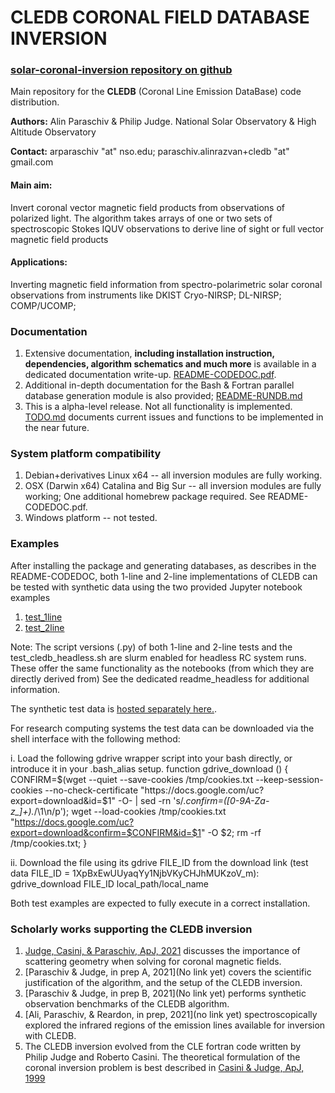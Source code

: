 # **CLEDB CORONAL FIELD DATABASE INVERSION**
### [solar-coronal-inversion repository on github](https://github.com/arparaschiv/solar-coronal-inversion/)

Main repository for the **CLEDB** (Coronal Line Emission DataBase) code distribution.

**Authors:** Alin Paraschiv & Philip Judge. National Solar Observatory & High Altitude Observatory

**Contact:** arparaschiv "at" nso.edu; paraschiv.alinrazvan+cledb "at" gmail.com

#### **Main aim:** 
Invert coronal vector magnetic field products from observations of polarized light. 
The algorithm takes arrays of one or two sets of spectroscopic Stokes IQUV observations
to derive line of sight or full vector magnetic field products 

#### **Applications:** 
Inverting magnetic field information from spectro-polarimetric solar coronal observations from instruments like DKIST Cryo-NIRSP; DL-NIRSP; COMP/UCOMP; 

### **Documentation**

1. Extensive documentation, **including installation instruction, dependencies, algorithm schematics and much more** is available in a dedicated documentation write-up. [README-CODEDOC.pdf](./codedoc-latex/README-CODEDOC.pdf).
2. Additional in-depth documentation for the Bash & Fortran parallel database generation module is also provided; [README-RUNDB.md](./CLEDB_BUILD/README-RUNDB.md)
3. This is a alpha-level release. Not all functionality is implemented. [TODO.md](./TODO.md) documents current issues and functions to be implemented in the near future.
### **System platform compatibility**

1. Debian+derivatives Linux x64           -- all inversion modules are fully working.
2. OSX (Darwin x64) Catalina and Big Sur  -- all inversion modules are fully working; One additional homebrew package required. See README-CODEDOC.pdf.
3. Windows platform                       -- not tested.

### **Examples**
After installing the package and generating databases, as describes in the README-CODEDOC,
both 1-line and 2-line implementations of CLEDB can be tested with synthetic data using the two provided Jupyter notebook examples   
1. [test_1line](./test_1line.ipynb)
2. [test_2line](./test_2line.ipynb)

Note: The script versions (.py) of both 1-line and 2-line tests and the test_cledb_headless.sh are slurm 
enabled for headless RC system runs. These offer the same functionality as the notebooks (from which they are directly derived from) See the dedicated readme_headless for additional information.

The synthetic test data is [hosted separately here.](https://drive.google.com/file/d/1XpBxEwUUyaqYy1NjbVKyCHJhMUKzoV_m/view?usp=sharing).

For research computing systems the test data can be downloaded via the shell interface with the following method:

i. Load the following gdrive wrapper script into your bash directly, or introduce it in your .bash_alias setup.
    function gdrive_download () {   CONFIRM=$(wget --quiet --save-cookies /tmp/cookies.txt --keep-session-cookies --no-check-certificate "https://docs.google.com/uc?export=download&id=$1" -O- | sed -rn 's/.*confirm=([0-9A-Za-z_]+).*/\1\n/p');   wget --load-cookies /tmp/cookies.txt "https://docs.google.com/uc?export=download&confirm=$CONFIRM&id=$1" -O $2;   rm -rf /tmp/cookies.txt; }

ii. Download the file using its gdrive FILE_ID from the download link (test data FILE_ID = 1XpBxEwUUyaqYy1NjbVKyCHJhMUKzoV_m):
    gdrive_download FILE_ID local_path/local_name


Both test examples are expected to fully execute in a correct installation.


### **Scholarly works supporting the CLEDB inversion**
1. [Judge, Casini, & Paraschiv, ApJ, 2021](https://ui.adsabs.harvard.edu/abs/2021ApJ...912...18J/abstract) 
discusses the importance of scattering geometry when solving for coronal magnetic fields.
2. [Paraschiv & Judge, in prep A, 2021](No link yet) covers the scientific justification of the algorithm, and the setup of the CLEDB inversion.
3. [Paraschiv & Judge, in prep B, 2021](No link yet) performs synthetic observation benchmarks of the CLEDB algorithm.
4. [Ali, Paraschiv, & Reardon, in prep, 2021](no link yet) spectroscopically explored the infrared regions of 
    the emission lines available for inversion with CLEDB. 
5. The CLEDB inversion evolved from the CLE fortran code written by Philip Judge and Roberto Casini. 
The theoretical formulation of the coronal inversion problem is best described in [Casini & Judge, ApJ, 1999](https://ui.adsabs.harvard.edu/abs/1999ApJ...522..524C/abstract)

